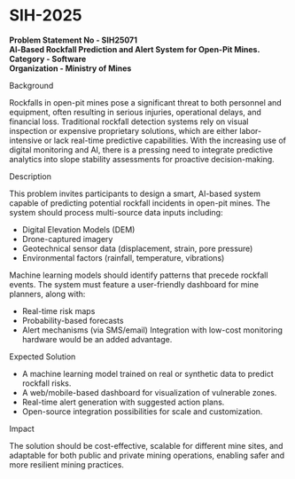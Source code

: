# SIH-2025

**Problem Statement No - SIH25071**<br>
**Al-Based Rockfall Prediction and Alert System for Open-Pit Mines.**<br>
**Category - Software**<br>
**Organization - Ministry of Mines**

Background

Rockfalls in open-pit mines pose a significant threat to both personnel and equipment, often resulting in serious injuries, operational delays, and financial loss. Traditional rockfall detection systems rely on visual inspection or expensive proprietary solutions, which are either labor-intensive or lack real-time predictive capabilities. With the increasing use of digital monitoring and AI, there is a pressing need to integrate predictive analytics into slope stability assessments for proactive decision-making.

Description

This problem invites participants to design a smart, AI-based system capable of predicting potential rockfall incidents in open-pit mines. The system should process multi-source data inputs including:
- Digital Elevation Models (DEM)
- Drone-captured imagery
- Geotechnical sensor data (displacement, strain, pore pressure)
- Environmental factors (rainfall, temperature, vibrations)

Machine learning models should identify patterns that precede rockfall events. The system must feature a user-friendly dashboard for mine planners, along with:
- Real-time risk maps
- Probability-based forecasts
- Alert mechanisms (via SMS/email)
Integration with low-cost monitoring hardware would be an added advantage.

Expected Solution

- A machine learning model trained on real or synthetic data to predict rockfall risks.
- A web/mobile-based dashboard for visualization of vulnerable zones.
- Real-time alert generation with suggested action plans.
- Open-source integration possibilities for scale and customization.

Impact

The solution should be cost-effective, scalable for different mine sites, and adaptable for both public and private mining operations, enabling safer and more resilient mining practices.
